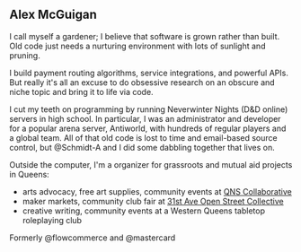 ## Alex McGuigan

I call myself a gardener; I believe that software is grown rather than built. Old code just needs a nurturing environment with lots of sunlight and pruning.

I build payment routing algorithms, service integrations, and powerful APIs. But really it's all an excuse to do obsessive research on an obscure and niche topic and bring it to life via code.

I cut my teeth on programming by running Neverwinter Nights (D&D online) servers in high school. In particular, I was an administrator and developer for a popular arena server, Antiworld, with hundreds of regular players and a global team. All of that old code is lost to time and email-based source control, but @Schmidt-A and I did some dabbling together that lives on.

Outside the computer, I'm a organizer for grassroots and mutual aid projects in Queens:
- arts advocacy, free art supplies, community events at [QNS Collaborative](https://instagram.com/qnscollaborative)
- maker markets, community club fair at [31st Ave Open Street Collective](https://instagram.com/31staveopenstreet)
- creative writing, community events at a Western Queens tabletop roleplaying club

Formerly @flowcommerce and @mastercard
